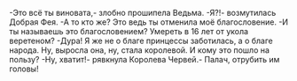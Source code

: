   -Это всё ты виновата,- злобно прошипела Ведьма.
-Я?!- возмутилась Добрая Фея.
-А то кто же? Это ведь ты отменила моё благословение.
-И ты называешь это благословением? Умереть в 16 лет от укола веретеном?
-Дура! Я же не о благе принцессы заботилась, а о благе народа. Ну, выросла она, ну, стала королевой. И кому это пошло на пользу?
-Ну, хватит!- рявкнула Королева Червей.- Палач, отрубить им головы!      